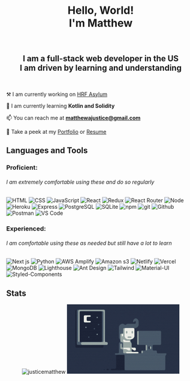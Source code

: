 <h1 align="center">Hello, World!<br>I'm Matthew</h1>
<br>
<h2 align="center">I am a full-stack web developer in the US<br>I am driven by learning and understanding</h2>
<br>

⚒ I am currently working on [HRF Asylum](https://github.com/Lambda-School-Labs/human-rights-first-asylum-fe-a)

🌱 I am currently learning **Kotlin and Solidity**

📫 You can reach me at **matthewajustice@gmail.com**

👀 Take a peek at my [Portfolio](https://justice-portfolio.vercel.app/) or [Resume](https://docs.google.com/document/d/1XSTyd6zWcjnw9IMolWHHrZOU9A4LkUAu6DNpRCtfxvA/edit?usp=sharing)
<br>
## Languages and Tools
### Proficient:
###### I am extremely comfortable using these and do so regularly
![HTML](https://img.shields.io/badge/HTML-2E3440?style=for-the-badge&logo=html5)
![CSS](https://img.shields.io/badge/CSS-2E3440?style=for-the-badge&logo=css3)
![JavaScript](https://img.shields.io/badge/JavaScript-2E3440?style=for-the-badge&logo=javascript)
![React](https://img.shields.io/badge/React-2E3440?style=for-the-badge&logo=react)
![Redux](https://img.shields.io/badge/Redux-2E3440?style=for-the-badge&logo=redux)
![React Router](https://img.shields.io/badge/React%20Router-2E3440?style=for-the-badge&logo=react%20router)
![Node](https://img.shields.io/badge/Node-2E3440?style=for-the-badge&logo=node.js)
![Heroku](https://img.shields.io/badge/Heroku-2E3440?style=for-the-badge&logo=heroku)
![Express](https://img.shields.io/badge/Express-2E3440?style=for-the-badge&logo=express)
![PostgreSQL](https://img.shields.io/badge/PostgreSQL-2E3440?style=for-the-badge&logo=postgresql)
![SQLite](https://img.shields.io/badge/SQLite-2E3440?style=for-the-badge&logo=sqlite)
![npm](https://img.shields.io/badge/npm-2E3440?style=for-the-badge&logo=npm)
![git](https://img.shields.io/badge/git-2E3440?style=for-the-badge&logo=git)
![Github](https://img.shields.io/badge/GitHub-2E3440?style=for-the-badge&logo=github)
![Postman](https://img.shields.io/badge/Postman-2E3440?style=for-the-badge&logo=Postman)
![VS Code](https://img.shields.io/badge/VS%20Code-2E3440?style=for-the-badge&logo=visual%20studio)
  
### Experienced:
###### I am comfortable using these as needed but still have a lot to learn
![Next js](https://img.shields.io/badge/Next%20js-2E3440?style=for-the-badge&logo=next.js)
![Python](https://img.shields.io/badge/Python-2E3440?style=for-the-badge&logo=python)
![AWS Amplify](https://img.shields.io/badge/Amplify-2E3440?style=for-the-badge&logo=aws%20amplify)
![Amazon s3](https://img.shields.io/badge/Amazon%20s3-2E3440?style=for-the-badge&logo=Amazon%20S3)
![Netlify](https://img.shields.io/badge/Netlify-2E3440?style=for-the-badge&logo=netlify)
![Vercel](https://img.shields.io/badge/Vercel-2E3440?style=for-the-badge&logo=vercel)
![MongoDB](https://img.shields.io/badge/MongoDB-2E3440?style=for-the-badge&logo=mongodb)
![Lighthouse](https://img.shields.io/badge/Lighthouse-2E3440?style=for-the-badge&logo=lighthouse)
![Ant Design](https://img.shields.io/badge/Ant%20Design-2E3440?style=for-the-badge&logo=ant%20design)
![Tailwind](https://img.shields.io/badge/Tailwind%20CSS-2E3440?style=for-the-badge&logo=tailwind%20css)
![Material-UI](https://img.shields.io/badge/Material%20UI-2E3440?style=for-the-badge&logo=material-ui)
![Styled-Components](https://img.shields.io/badge/Styled%20Components-2E3440?style=for-the-badge&logo=styled-components)

<h2 align="left">Stats</h2>

<p align="center">
<img src="https://github-readme-stats.vercel.app/api?username=justicematthew&show_icons=true&locale=en&&theme=nord&&layout=compact&hide_border=true&count_private=true&line_height=23&border_radius=false" alt="justicematthew" />
<img alt="Night Coding" src="https://raw.githubusercontent.com/AVS1508/AVS1508/master/assets/Night-Coding.gif"/>
</p>
